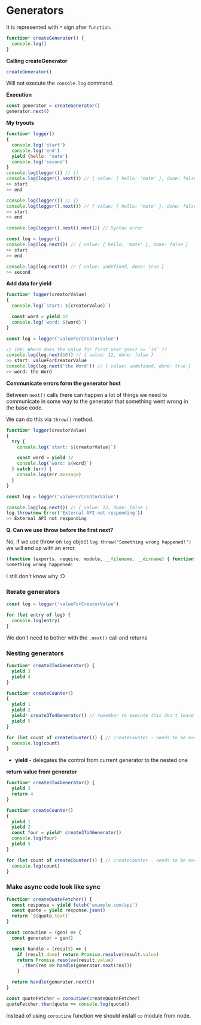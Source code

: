 # Generators

It is represented with `*` sign after `function`.

```javascript
function* createGenerator() {
  console.log()
}
```

**Calling createGenerator**

```javascript
createGenerator()
```

Will not execute the `console.log` command.

**Execution**

```javascript
const generator = createGenerator()
generator.next()
```

**My tryouts**

```javascript
function* logger()
{
  console.log('start')
  console.log('end')
  yield {hello: 'mate'}
  console.log('second')
}
console.log(logger()) // {}
console.log(logger().next()) // { value: { hello: 'mate' }, done: false }
>> start
>> end

console.log(logger()) // {}
console.log(logger().next()) // { value: { hello: 'mate' }, done: false }
>> start
>> end

console.log(logger().next().next()) // Syntax error

const log = logger()
console.log(log.next()) // { value: { hello: 'mate' }, done: false }
>> start
>> end

console.log(log.next()) // { value: undefined, done: true }
>> second
```

**Add data for yield**

```javascript
function* logger(creatorValue)
{
  console.log(`start: ${creatorValue}`)

  const word = yield 12
  console.log(`word: ${word}`)
}

const log = logger('valueForCreatorValue')

// IDK: Where does the value for first next goes? >> `10` ??
console.log(log.next(10)) // { value: 12, done: false }
>> start: valueForCreatorValue
console.log(log.next('the Word')) // { value: undefined, done: true }
>> word: the Word
```

**Communicate errors form the generator host**

Between `next()` calls there can happen a lot of things we need to communicate in some way to the generator that something went wrong in the base code.

We can do this via `throw()` method.

```javascript
function* logger(creatorValue)
{
  try {
    console.log(`start: ${creatorValue}`)

    const word = yield 12
    console.log(`word: ${word}`)
  } catch (err) {
    console.log(err.message)
  }
}

const log = logger('valueForCreatorValue')

console.log(log.next()) // { value: 12, done: false }
log.throw(new Error('External API not responding'))
>> External API not responding
```

**Q. Can we use throw before the first next?**

No, if we use throw on `log` object `log.throw('Something wrong happened!')` we will end up with an error.

```javascript
(function (exports, require, module, __filename, __dirname) { function* logger(creatorValue)
Something wrong happened!
```

I still don't know why :D

### Iterate generators

```javascript
const log = logger('valueForCreatorValue')

for (let entry of log) {
  console.log(entry)
}
```

We don't need to bother with the `.next()` call and returns

### Nesting generators

```javascript
function* create3To4Generator() {
  yield 3
  yield 4
}

function* createCounter()
{
  yield 1
  yield 2
  yield* create3To4Generator() // remember to execute this don't leave here just generator name `create3To4Generator`
  yield 5
}

for (let count of createCounter()) { // createCounter - needs to be executed ()!!
  console.log(count)
}
```

- **yield** - delegates the control from current generator to the nested one

**return value from generator**

```javascript
function* create3To4Generator() {
  yield 3
  return 4
}

function* createCounter()
{
  yield 1
  yield 2
  const four = yield* create3To4Generator()
  console.log(four)
  yield 5
}

for (let count of createCounter()) { // createCounter - needs to be executed ()!!
  console.log(count)
}
```

### Make async code look like sync

```javascript
function* createQuoteFetcher() {
  const response = yield fetch('example.com/api')
  const quote = yield response.json()
  return `${quote.text}`
}

const coroutine = (gen) => {
  const generator = gen()

  const handle = (result) => {
    if (result.done) return Promise.resolve(result.value)
    return Promise.resolve(result.value)
      .then(res => handle(generator.next(res)))
	}

  return handle(generator.next())
}

const quoteFetcher = coroutine(createQuoteFetcher)
quoteFetcher.then(quote => console.log(quote))
```

Instead of using `coroutine` function we should install `co` module from node.
